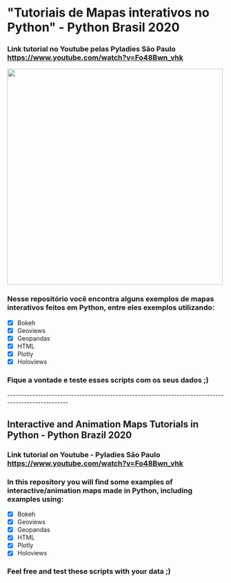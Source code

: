 # "Tutoriais de Mapas interativos no Python" - Python Brasil 2020
### Link tutorial no Youtube pelas Pyladies São Paulo https://www.youtube.com/watch?v=Fo48Bwn_vhk

<img src="https://github.com/nayanemaia/Tutorial_Python_BR_InterativesMaps/blob/main/https___cdn.evbuc.com_images_109322099_171048658487_1_original.jpg" width="500">

### Nesse repositório você encontra alguns exemplos de mapas interativos feitos em Python, entre eles exemplos utilizando:
- [x] Bokeh
- [x] Geoviews
- [x] Geopandas
- [x] HTML
- [x] Plotly
- [x] Holoviews

### Fique a vontade e teste esses scripts com os seus dados ;) </p>

</p> ----------------------------------------------------------------------------------------------------
</p>
 
## Interactive and Animation Maps Tutorials in Python - Python Brazil 2020 </p> 
### Link tutorial on Youtube - Pyladies São Paulo https://www.youtube.com/watch?v=Fo48Bwn_vhk
</p> 

### In this repository you will find some examples of interactive/animation maps made in Python, including examples using:
- [x] Bokeh
- [x] Geoviews
- [x] Geopandas
- [x] HTML
- [x] Plotly
- [x] Holoviews
### Feel free and test these scripts with your data ;)
